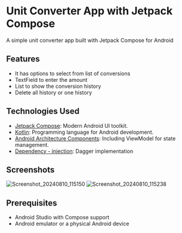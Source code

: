 
# Unit Converter App with Jetpack Compose

A simple unit converter app built with Jetpack Compose for Android

## Features

- It has options to select from list of conversions
- TextField to enter the amount
- List to show the conversion history
- Delete all history or one history

## Technologies Used

- [Jetpack Compose](https://developer.android.com/jetpack/compose): Modern Android UI toolkit.
- [Kotlin](https://kotlinlang.org/): Programming language for Android development.
- [Android Architecture Components](https://developer.android.com/topic/libraries/architecture): Including ViewModel for state management.
- [Dependency - injection](https://developer.android.com/training/dependency-injection/dagger-basics): Dagger implementation


## Screenshots

![Screenshot_20240810_115150](https://github.com/user-attachments/assets/9f0768b1-33d8-477a-b27e-69c746c229ba)
![Screenshot_20240810_115238](https://github.com/user-attachments/assets/7cec9b25-2f63-47bd-9d38-40f1dd453ffe)






## Prerequisites

- Android Studio with Compose support
- Android emulator or a physical Android device












